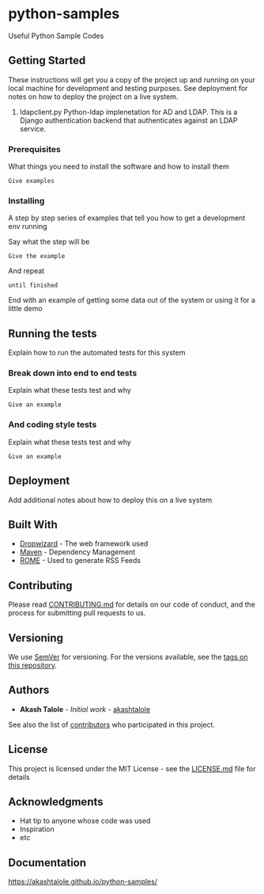 # python-samples

Useful Python Sample Codes

## Getting Started

These instructions will get you a copy of the project up and running on your local machine for development and testing purposes. See deployment for notes on how to deploy the project on a live system.
1. ldapclient.py
Python-ldap implenetation for AD and LDAP. This is a Django authentication backend that authenticates against an LDAP service.

### Prerequisites

What things you need to install the software and how to install them

```
Give examples
```

### Installing

A step by step series of examples that tell you how to get a development env running

Say what the step will be

```
Give the example
```

And repeat

```
until finished
```

End with an example of getting some data out of the system or using it for a little demo

## Running the tests

Explain how to run the automated tests for this system

### Break down into end to end tests

Explain what these tests test and why

```
Give an example
```

### And coding style tests

Explain what these tests test and why

```
Give an example
```

## Deployment

Add additional notes about how to deploy this on a live system

## Built With

* [Dropwizard](http://www.dropwizard.io/1.0.2/docs/) - The web framework used
* [Maven](https://maven.apache.org/) - Dependency Management
* [ROME](https://rometools.github.io/rome/) - Used to generate RSS Feeds

## Contributing

Please read [CONTRIBUTING.md](https://github.com/akashtalole) for details on our code of conduct, and the process for submitting pull requests to us.

## Versioning

We use [SemVer](http://semver.org/) for versioning. For the versions available, see the [tags on this repository](https://github.com/akashtalole/python-samples/tags). 

## Authors

* **Akash Talole** - *Initial work* - [akashtalole](https://github.com/akashtalole)

See also the list of [contributors](https://github.com/akashtalole/python-samples/graphs/contributors) who participated in this project.

## License

This project is licensed under the MIT License - see the [LICENSE.md](LICENSE.md) file for details

## Acknowledgments

* Hat tip to anyone whose code was used
* Inspiration
* etc

## Documentation

https://akashtalole.github.io/python-samples/
